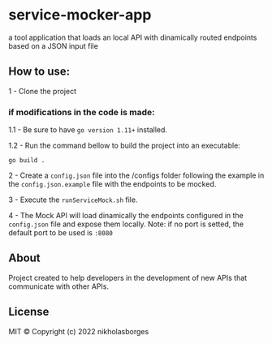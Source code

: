 # service-mocker-app
a tool application that loads an local API with dinamically routed endpoints based on a JSON input file

## How to use:

1 - Clone the project

### if modifications in the code is made:

  1.1 - Be sure to have `go version 1.11+` installed.

  1.2 - Run the command bellow to build the project into an executable:
  ```
  go build .
  ```
  
2 - Create a `config.json` file into the /configs folder following the example in the `config.json.example` file with the endpoints to be mocked.

3 - Execute the `runServiceMock.sh` file.

4 - The Mock API will load dinamically the endpoints configured in the `config.json` file and expose them locally. Note: if no port is setted, the default port to be used is `:8080`

## About

Project created to help developers in the development of new APIs that communicate with other APIs.

## License

MIT © Copyright (c) 2022 nikholasborges
